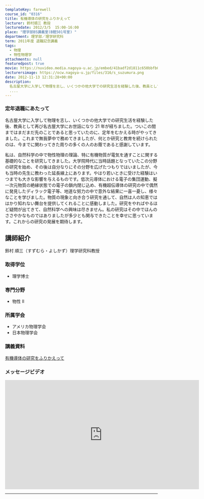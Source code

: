 ```yaml
---
templateKey: farewell
course_id: "0316"
title: 有機導体の研究をふりかえって
lecturer: 鈴村順三 教授
lecturedate: 2012/3/5  15:00-16:00
place: "理学部B5講義室(B館501号室) "
department: 理学部／理学研究科
term: 2011年度 退職記念講義
tags:
  - 物理
  - 物性物理学
attachments: null
featuredpost: true
movie: https://nuvideo.media.nagoya-u.ac.jp/embed/41badf2d1811c650bbfb03711094048020b67c2a
lecturersimage: https://ocw.nagoya-u.jp/files/316/s_suzumura.png
date: 2012-11-13 12:31:28+00:00
description:
  名古屋大学に入学して物理を志し、いくつかの他大学での研究生活を経験した後、教員として再び名古屋大学にお世話になり21年が経ちました。ついこの間まではまだまだ先のことであると思っていたのに、定年をむかえる時がやってきました。これまで無我夢中で務めてきましたが、何とか研究と教育を続けられたのは、今までに関わってきた周りの多くの人のお蔭であると感謝しています。私は、自然科学の中で物性物理の理論、
  ....
---
```


### 定年退職にあたって

名古屋大学に入学して物理を志し、いくつかの他大学での研究生活を経験した後、教員として再び名古屋大学にお世話になり 21 年が経ちました。ついこの間まではまだまだ先のことであると思っていたのに、定年をむかえる時がやってきました。これまで無我夢中で務めてきましたが、何とか研究と教育を続けられたのは、今までに関わってきた周りの多くの人のお蔭であると感謝しています。

私は、自然科学の中で物性物理の理論、特に有機物質が電気を通すことに関する基礎的なことを研究してきました。大学院時代に当時話題となっていたこの分野の研究を始め、その後は自分なりにその分野を広げたつもりではいましたが、今も当時の先生に教わった延長線上にあります。やはり若いときに受けた経験はいつまでも大きな影響を与えるものです。低次元導体における電子の集団運動、擬一次元物質の絶縁状態での電子の鎖内閉じ込め、有機超伝導体の研究の中で偶然に発見したディラック電子等、地道な努力の中で意外な結果に一喜一憂し、様々なことを学びました。物質の現象と向き合う研究を通して、自然は人の知恵でははかり知れない舞台を提供してくれることに感動しました。研究をやればやるほど疑問が出てきて、自然科学への興味は尽きません。私の研究はその中でほんのささやかなものではありましたが多少とも関与できたことを幸せに思っています。これからの研究の発展を期待します。

## 講師紹介

鈴村 順三（すずむら・よしかず）理学研究科教授

### 取得学位

- 理学博士

### 専門分野

- 物性 II

### 所属学会

- アメリカ物理学会
- 日本物理学会

### 講義資料

[有機導体の研究をふりかえって](https://ocw.nagoya-u.jp/files/316/suzumura.pdf)

### メッセージビデオ

<iframe src="https://nuvideo.media.nagoya-u.ac.jp/embed/a187db356a91a0879d3dd4c3b37ff09a565627b2" width="640" height="360" frameborder="0" allowfullscreen></iframe>

---
